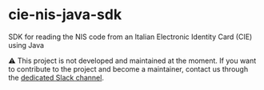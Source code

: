 # cie-nis-java-sdk

SDK for reading the NIS code from an Italian Electronic Identity Card (CIE) using Java

⚠️ This project is not developed and maintained at the moment. If you want to contribute to the project and become a maintainer, contact us through the [dedicated Slack channel](https://developersitalia.slack.com/archives/C75U26411). 
